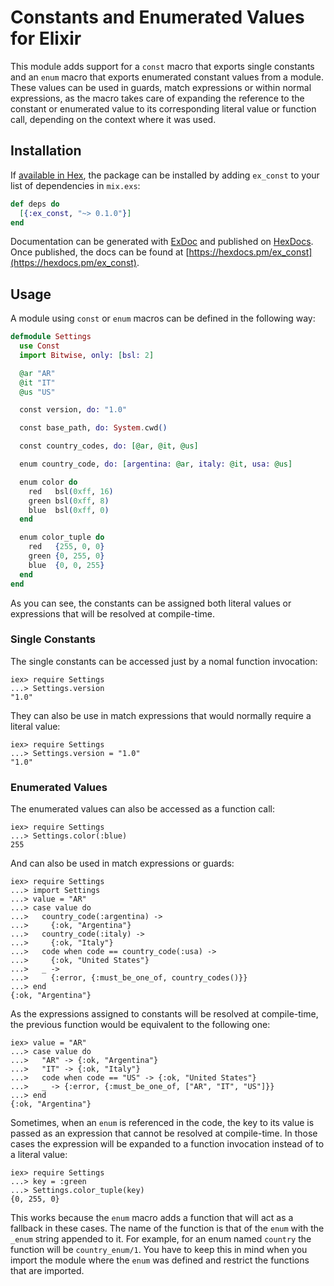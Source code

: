 # Constants and Enumerated Values for Elixir

This module adds support for a `const` macro that exports single constants
and an `enum` macro that exports enumerated constant values from a module.
These values can be used in guards, match expressions or within normal
expressions, as the macro takes care of expanding the reference to the
constant or enumerated value to its corresponding literal value or function
call, depending on the context where it was used.

## Installation

If [available in Hex](https://hex.pm/docs/publish), the package can be installed
by adding `ex_const` to your list of dependencies in `mix.exs`:

```elixir
def deps do
  [{:ex_const, "~> 0.1.0"}]
end
```

Documentation can be generated with [ExDoc](https://github.com/elixir-lang/ex_doc)
and published on [HexDocs](https://hexdocs.pm). Once published, the docs can
be found at [https://hexdocs.pm/ex_const](https://hexdocs.pm/ex_const).

## Usage

A module using `const` or `enum` macros can be defined in the following way:
```elixir
defmodule Settings
  use Const
  import Bitwise, only: [bsl: 2]

  @ar "AR"
  @it "IT"
  @us "US"

  const version, do: "1.0"

  const base_path, do: System.cwd()

  const country_codes, do: [@ar, @it, @us]

  enum country_code, do: [argentina: @ar, italy: @it, usa: @us]

  enum color do
    red   bsl(0xff, 16)
    green bsl(0xff, 8)
    blue  bsl(0xff, 0)
  end

  enum color_tuple do
    red   {255, 0, 0}
    green {0, 255, 0}
    blue  {0, 0, 255}
  end
end
```

As you can see, the constants can be assigned both literal values or
expressions that will be resolved at compile-time.

### Single Constants

The single constants can be accessed just by a nomal function invocation:

    iex> require Settings
    ...> Settings.version
    "1.0"

They can also be use in match expressions that would normally require a
literal value:

    iex> require Settings
    ...> Settings.version = "1.0"
    "1.0"

### Enumerated Values

The enumerated values can also be accessed as a function call:

    iex> require Settings
    ...> Settings.color(:blue)
    255

And can also be used in match expressions or guards:

    iex> require Settings
    ...> import Settings
    ...> value = "AR"
    ...> case value do
    ...>   country_code(:argentina) ->
    ...>     {:ok, "Argentina"}
    ...>   country_code(:italy) ->
    ...>     {:ok, "Italy"}
    ...>   code when code == country_code(:usa) ->
    ...>     {:ok, "United States"}
    ...>   _ ->
    ...>     {:error, {:must_be_one_of, country_codes()}}
    ...> end
    {:ok, "Argentina"}

As the expressions assigned to constants will be resolved at compile-time,
the previous function would be equivalent to the following one:

    iex> value = "AR"
    ...> case value do
    ...>   "AR" -> {:ok, "Argentina"}
    ...>   "IT" -> {:ok, "Italy"}
    ...>   code when code == "US" -> {:ok, "United States"}
    ...>   _ -> {:error, {:must_be_one_of, ["AR", "IT", "US"]}}
    ...> end
    {:ok, "Argentina"}

Sometimes, when an `enum` is referenced in the code, the key to its value is
passed as an expression that cannot be resolved at compile-time. In those
cases the expression will be expanded to a function invocation instead of to
a literal value:

    iex> require Settings
    ...> key = :green
    ...> Settings.color_tuple(key)
    {0, 255, 0}

This works because the `enum` macro adds a function that will act as a
fallback in these cases. The name of the function is that of the `enum`
with the `_enum` string appended to it. For example, for an enum named
`country` the function will be `country_enum/1`. You have to keep this in
mind when you import the module where the `enum` was defined and restrict
the functions that are imported.

